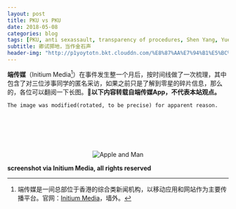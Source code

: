 ```yaml
---
layout: post
title: PKU vs PKU
date: 2018-05-08
categories: blog
tags: [PKU, anti sexassault, transparency of procedures, Shen Yang, Yue Xin]
subtitle: 卿试掷地，当作金石声
header-img: "http://p1yoytotn.bkt.clouddn.com/%E8%87%AA%E7%94%B1%E5%BC%95%E5%AF%BC%E4%BA%BA%E6%B0%91.jpg"
---
```

**端传媒**（Initium Media[^1]）在事件发生整一个月后，按时间线做了一次梳理，其中包含了对三位涉事同学的匿名采访，如果之前只是了解到零星的碎片信息，那么的，各位可以翻阅一下长图。**以下内容转载自端传媒App，不代表本站观点。**

`The image was modified(rotated, to be precise) for apparent reason.`

<br><br><br><br>

<div align="center"><img src="http://p1yoytotn.bkt.clouddn.com/%E5%8C%97%E5%A4%A7vs%E5%8C%97%E5%A4%A7%20via%20Initium%20Media.JPG" alt="Apple and  Man" /></div>

**screenshot via Initium Media, all rights reserved**

[^1]: 端传媒是一间总部位于香港的综合类新闻机构，以移动应用和网站作为主要传播平台。官网：[Initium Media](https://theinitium.com)，墙外。
